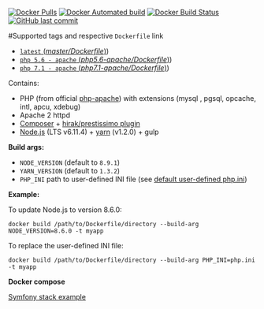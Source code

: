 [![Docker Pulls](https://img.shields.io/docker/pulls/gl1m/docker-php.svg)](https://hub.docker.com/r/gl1m/docker-php/)
[![Docker Automated build](https://img.shields.io/docker/automated/gl1m/docker-php.svg)](https://hub.docker.com/r/gl1m/docker-php/)
[![Docker Build Status](https://img.shields.io/docker/build/gl1m/docker-php.svg)](https://hub.docker.com/r/gl1m/docker-php/)
[![GitHub last commit](https://img.shields.io/github/last-commit/glimberger/docker-php.svg)](https://github.com/glimberger/docker-php)

#Supported tags and respective `Dockerfile` link

- [`latest` (*master/Dockerfile*)](https://github.com/glimberger/docker-php/blob/master/Dockerfile))
- [`php 5.6 - apache` (*php5.6-apache/Dockerfile*)](https://github.com/glimberger/docker-php/blob/php5.6-apache/Dockerfile))
- [`php 7.1 - apache` (*php7.1-apache/Dockerfile*)](https://github.com/glimberger/docker-php/blob/php7.1-apache/Dockerfile))


Contains:

- PHP (from official [php-apache](https://hub.docker.com/_/php/)) with extensions (mysql , pgsql, opcache, intl, apcu, xdebug)
- Apache 2 httpd
- [Composer](https://getcomposer.org/) + [hirak/prestissimo plugin](https://github.com/hirak/prestissimo)
- [Node.js](https://nodejs.org/en/) (LTS v6.11.4) + [yarn](https://yarnpkg.com/lang/en/) (v1.2.0) + gulp


**Build args:**

- `NODE_VERSION` (default to `8.9.1`)
- `YARN_VERSION` (default to `1.3.2`)
- `PHP_INI` path to user-defined INI file (see [default user-defined php.ini](https://github.com/glimberger/docker-php/blob/master/php.ini))

**Example:**

To update Node.js to version 8.6.0:
````
docker build /path/to/Dockerfile/directory --build-arg NODE_VERSION=8.6.0 -t myapp
````
To replace the user-defined INI file:
````
docker build /path/to/Dockerfile/directory --build-arg PHP_INI=php.ini -t myapp
````

**Docker compose**

[Symfony stack example](https://gist.github.com/glimberger/50ee9b7f0340c41f3e7fefd402a05768)
